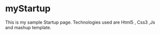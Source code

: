# myStartup
This is my sample Startup page.
Technologies used are Html5 , Css3 ,Js and mashup template.
